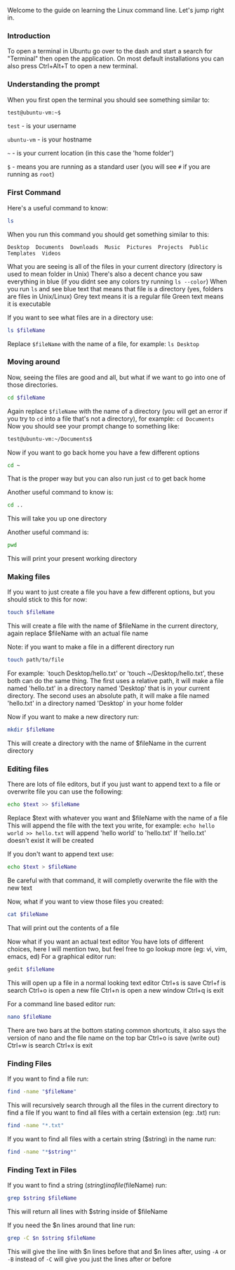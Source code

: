Welcome to the guide on learning the Linux command line. Let's jump right in.

### Introduction
To open a terminal in Ubuntu go over to the dash and start a search for "Terminal" then open the application.
On most default installations you can also press Ctrl+Alt+T to open a new terminal.

### Understanding the prompt
When you first open the terminal you should see something similar to:
```Bash
test@ubuntu-vm:~$
```
`test` - is your username

`ubuntu-vm` - is your hostname

`~` - is your current location (in this case the 'home folder')

`$` - means you are running as a standard user (you will see `#` if you are running as `root`)


### First Command
Here's a useful command to know:
```Bash
ls
```
When you run this command you should get something similar to this:
```
Desktop  Documents  Downloads  Music  Pictures  Projects  Public  Templates  Videos
```
What you are seeing is all of the files in your current directory (directory is used to mean folder in Unix)
There's also a decent chance you saw everything in blue (if you didnt see any colors try running `ls --color`)
When you run `ls` and see blue text that means that file is a directory (yes, folders are files in Unix/Linux)
Grey text means it is a regular file
Green text means it is executable

If you want to see what files are in a directory use:
```Bash
ls $fileName
````
Replace `$fileName` with the name of a file, for example: `ls Desktop`

### Moving around
Now, seeing the files are good and all, but what if we want to go into one of those directories.
```Bash
cd $fileName
```
Again replace `$fileName` with the name of a directory (you will get an error if you try to `cd` into a file that's not a directory), for example: `cd Documents`
Now you should see your prompt change to something like:
```Bash
test@ubuntu-vm:~/Documents$
```
Now if you want to go back home you have a few different options
```Bash
cd ~
```
That is the proper way but you can also run just `cd` to get back home

Another useful command to know is:
```Bash
cd ..
```
This will take you up one directory

Another useful command is:
```Bash
pwd
```
This will print your present working directory

### Making files
If you want to just create a file you have a few different options, but you should stick to this for now:
```Bash
touch $fileName
```
This will create a file with the name of $fileName in the current directory, again replace $fileName with an actual file name

Note: if you want to make a file in a different directory run
```Bash
touch path/to/file
```
For example: `touch Desktop/hello.txt' or 'touch ~/Desktop/hello.txt', these both can do the same thing. The first uses a relative path, it will make a file named 'hello.txt' in a directory named 'Desktop' that is in your current directory. The second uses an absolute path, it will make a file named 'hello.txt' in a directory named 'Desktop' in your home folder

Now if you want to make a new directory run:
```Bash
mkdir $fileName
```
This will create a directory with the name of $fileName in the current directory

### Editing files
There are lots of file editors, but if you just want to append text to a file or overwrite file you can use the following:
```Bash
echo $text >> $fileName
```
Replace $text with whatever you want and $fileName with the name of a file
This will append the file with the text you write, for example: `echo hello world >> hello.txt` will append 'hello world' to 'hello.txt'
If 'hello.txt' doesn't exist it will be created

If you don't want to append text use:
```Bash
echo $text > $fileName
```
Be careful with that command, it will completly overwrite the file with the new text

Now, what if you want to view those files you created:
```Bash
cat $fileName
```
That will print out the contents of a file

Now what if you want an actual text editor
You have lots of different choices, here I will mention two, but feel free to go lookup more (eg: vi, vim, emacs, ed)
For a graphical editor run:
```Bash
gedit $fileName
```
This will open up a file in a normal looking text editor
Ctrl+s is save
Ctrl+f is search
Ctrl+o is open a new file
Ctrl+n is open a new window
Ctrl+q is exit

For a command line based editor run:
```Bash
nano $fileName
```
There are two bars at the bottom stating common shortcuts, it also says the version of nano and the file name on the top bar
Ctrl+o is save (write out)
Ctrl+w is search
Ctrl+x is exit

### Finding Files
If you want to find a file run:
```Bash
find -name "$fileName"
```
This will recursively search through all the files in the current directory to find a file
If you want to find all files with a certain extension (eg: .txt) run:
```Bash
find -name "*.txt"
```
If you want to find all files with a certain string ($string) in the name run:
```Bash
find -name "*$string*"
```

### Finding Text in Files
If you want to find a string ($string) in a file ($fileName) run:
```Bash
grep $string $fileName
```
This will return all lines with $string inside of $fileName

If you need the $n lines around that line run:
```Bash
grep -C $n $string $fileName
```
This will give the line with $n lines before that and $n lines after, using `-A` or `-B` instead of `-C` will give you just the lines after or before
